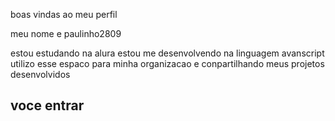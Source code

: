 boas vindas ao meu perfil

meu nome e paulinho2809

estou estudando na alura 
estou me desenvolvendo na linguagem avanscript
utilizo esse espaco para minha organizacao e conpartilhando meus projetos desenvolvidos

## voce entrar 
